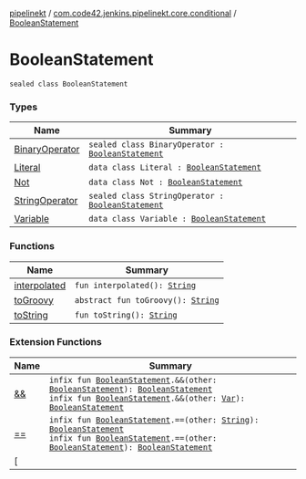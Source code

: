 [pipelinekt](../../index.md) / [com.code42.jenkins.pipelinekt.core.conditional](../index.md) / [BooleanStatement](./index.md)

# BooleanStatement

`sealed class BooleanStatement`

### Types

| Name | Summary |
|---|---|
| [BinaryOperator](-binary-operator/index.md) | `sealed class BinaryOperator : `[`BooleanStatement`](./index.md) |
| [Literal](-literal/index.md) | `data class Literal : `[`BooleanStatement`](./index.md) |
| [Not](-not/index.md) | `data class Not : `[`BooleanStatement`](./index.md) |
| [StringOperator](-string-operator/index.md) | `sealed class StringOperator : `[`BooleanStatement`](./index.md) |
| [Variable](-variable/index.md) | `data class Variable : `[`BooleanStatement`](./index.md) |

### Functions

| Name | Summary |
|---|---|
| [interpolated](interpolated.md) | `fun interpolated(): `[`String`](https://kotlinlang.org/api/latest/jvm/stdlib/kotlin/-string/index.html) |
| [toGroovy](to-groovy.md) | `abstract fun toGroovy(): `[`String`](https://kotlinlang.org/api/latest/jvm/stdlib/kotlin/-string/index.html) |
| [toString](to-string.md) | `fun toString(): `[`String`](https://kotlinlang.org/api/latest/jvm/stdlib/kotlin/-string/index.html) |

### Extension Functions

| Name | Summary |
|---|---|
| [&amp;&amp;](../../com.code42.jenkins.pipelinekt.dsl.step.conditional/&&.md) | `infix fun `[`BooleanStatement`](./index.md)`.&&(other: `[`BooleanStatement`](./index.md)`): `[`BooleanStatement`](./index.md)<br>`infix fun `[`BooleanStatement`](./index.md)`.&&(other: `[`Var`](../../com.code42.jenkins.pipelinekt.core.vars/-var/index.md)`): `[`BooleanStatement`](./index.md) |
| [==](../../com.code42.jenkins.pipelinekt.dsl.step.conditional/==.md) | `infix fun `[`BooleanStatement`](./index.md)`.==(other: `[`String`](https://kotlinlang.org/api/latest/jvm/stdlib/kotlin/-string/index.html)`): `[`BooleanStatement`](./index.md)<br>`infix fun `[`BooleanStatement`](./index.md)`.==(other: `[`BooleanStatement`](./index.md)`): `[`BooleanStatement`](./index.md) |
| [||](../../com.code42.jenkins.pipelinekt.dsl.step.conditional/||.md) | `infix fun `[`BooleanStatement`](./index.md)`.||(other: `[`BooleanStatement`](./index.md)`): `[`BooleanStatement`](./index.md)<br>`infix fun `[`BooleanStatement`](./index.md)`.||(other: `[`Var`](../../com.code42.jenkins.pipelinekt.core.vars/-var/index.md)`): `[`BooleanStatement`](./index.md) |
